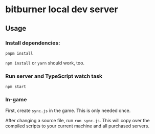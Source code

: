 # bitburner local dev server

## Usage

### Install dependencies:

`pnpm install`

`npm install` or `yarn` should work, too.

### Run server and TypeScript watch task

`npm start`

### In-game

First, create `sync.js` in the game. This is only needed once.

After changing a source file, run `run sync.js`. This will copy over the compiled scripts to your current machine and all purchased servers.
